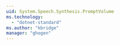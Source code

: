 ```yaml
---
uid: System.Speech.Synthesis.PromptVolume
ms.technology: 
  - "dotnet-standard"
ms.author: "kbridge"
manager: "ghogen"
---
```

